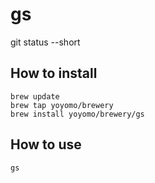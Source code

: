 # gs
git status --short

## How to install
`brew update`\
`brew tap yoyomo/brewery`\
`brew install yoyomo/brewery/gs`

## How to use
`gs`
